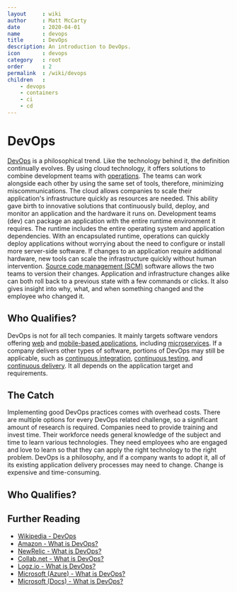 ```yaml
---
layout     : wiki
author     : Matt McCarty
date       : 2020-04-01
name       : devops
title      : DevOps
description: An introduction to DevOps.
icon       : devops
category   : root
order      : 2
permalink  : /wiki/devops
children   :
    - devops
    - containers
    - ci
    - cd
---
```

# DevOps

[DevOps](https://en.wikipedia.org/wiki/DevOps) is a philosophical trend. Like the technology behind it, the definition continually evolves. By using cloud technology, it offers solutions to combine development teams with [operations](https://en.wikipedia.org/wiki/Operations_management). The teams can work alongside each other by using the same set of tools, therefore, minimizing miscommunications. The cloud allows companies to scale their application's infrastructure quickly as resources are needed. This ability gave birth to innovative solutions that continuously build, deploy, and monitor an application and the hardware it runs on. Development teams (dev) can package an application with the entire runtime environment it requires. The runtime includes the entire operating system and application dependencies. With an encapsulated runtime, operations can quickly deploy applications without worrying about the need to configure or install more server-side software. If changes to an application require additional hardware, new tools can scale the infrastructure quickly without human intervention. [Source code management (SCM)](../scm/index.md) software allows the two teams to version their changes. Application and infrastructure changes alike can both roll back to a previous state with a few commands or clicks. It also gives insight into why, what, and when something changed and the employee who changed it.

## Who Qualifies?

DevOps is not for all tech companies. It mainly targets software vendors offering [web](https://en.wikipedia.org/wiki/Web_application) and [mobile-based applications](https://en.wikipedia.org/wiki/Mobile_app), including [microservices](https://en.wikipedia.org/wiki/Microservices). If a company delivers other types of software, portions of DevOps may still be applicable, such as [continuous integration](./ci/index.md), [continuous testing](https://en.wikipedia.org/wiki/Continuous_testing), and [continuous delivery](./cd/index.md). It all depends on the application target and requirements. 

## The Catch

Implementing good DevOps practices comes with overhead costs. There are multiple options for every DevOps related challenge, so a significant amount of research is required. Companies need to provide training and invest time. Their workforce needs general knowledge of the subject and time to learn various technologies. They need employees who are engaged and love to learn so that they can apply the right technology to the right problem. DevOps is a philosophy, and if a company wants to adopt it, all of its existing application delivery processes may need to change. Change is expensive and time-consuming.

## Who Qualifies?

## Further Reading

- [Wikipedia - DevOps](https://en.wikipedia.org/wiki/DevOps)
- [Amazon - What is DevOps?](https://aws.amazon.com/devops/what-is-devops/)
- [NewRelic - What is DevOps?](https://newrelic.com/devops/what-is-devops)
- [Collab.net - What is DevOps?](https://resources.collab.net/devops-101/what-is-devops)
- [Logz.io - What is DevOps?](https://logz.io/learn/what-is-devops/)
- [Microsoft (Azure) - What is DevOps?](https://azure.microsoft.com/en-us/overview/what-is-devops/)
- [Microsoft (Docs)  - What is DevOps?](https://docs.microsoft.com/en-us/azure/devops/learn/what-is-devops)